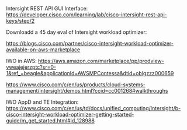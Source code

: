 Intersight REST API GUI Interface:
https://developer.cisco.com/learning/lab/cisco-intersight-rest-api-keys/step/2


Downloadd a 45 day eval of Intersight workload optimizer:

https://blogs.cisco.com/partner/cisco-intersight-workload-optimizer-available-on-aws-marketplace

IWO in AWS:
https://aws.amazon.com/marketplace/pp/prodview-vweajejerzptc?sr=0-1&ref_=beagle&applicationId=AWSMPContessa&dtid=oblgzzz000659


https://www.cisco.com/c/en/us/products/cloud-systems-management/intersight/demos.html?ccid=cc001268#walkthroughs

IWO AppD and TE Integration:
https://www.cisco.com/c/en/us/td/docs/unified_computing/Intersight/b-cisco-intersight-workload-optimizer-getting-started-guide/m_get_started.html#id_128988


